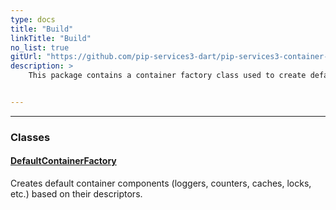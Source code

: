 ```yaml
---
type: docs
title: "Build"
linkTitle: "Build"
no_list: true
gitUrl: "https://github.com/pip-services3-dart/pip-services3-container-dart"
description: >
    This package contains a container factory class used to create default container components. Examples of these components are loggers, counters, caches, and locks.


---
```

---

<div class="module-body"> 

### Classes

#### [DefaultContainerFactory](default_container_factory)
Creates default container components (loggers, counters, caches, locks, etc.) based on their descriptors.

</div>
